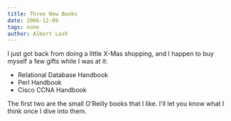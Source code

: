 ```yaml
---
title: Three New Books 
date: 2006-12-09
tags: none
author: Albert Lash
---
```

I just got back from doing a little X-Mas shopping, and I happen to buy myself a few gifts while I was at it:

* Relational Database Handbook
* Perl Handbook
* Cisco CCNA Handbook

The first two are the small O'Reilly books that I like. I'll let you know what I think once I dive into them.

